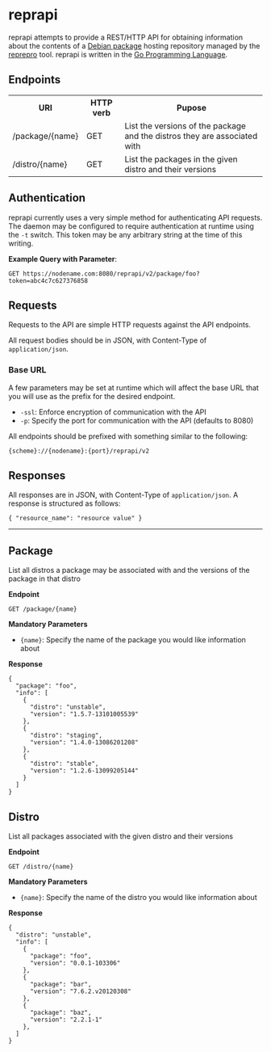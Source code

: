 reprapi
=======

reprapi attempts to provide a REST/HTTP API for obtaining information about the 
contents of a [Debian package](http://www.debian.org/doc/manuals/debian-faq/ch-pkg_basics.en.html) 
hosting repository managed by the [reprepro](http://mirrorer.alioth.debian.org/) 
tool. reprapi is written in the [Go Programming Language](http://golang.org).

## Endpoints

<table>
	<tr>
		<th>URI</th>
		<th>HTTP verb</th>
		<th>Pupose</th>
	</tr>
	<tr>
		<td>/package/{name}</td>
		<td>GET</td>
		<td>List the versions of the package and the distros they are associated with</td>
	</tr>
	<tr>
		<td>/distro/{name}</td>
		<td>GET</td>
		<td>List the packages in the given distro and their versions</td>
	</tr>
</table>

## Authentication

reprapi currently uses a very simple method for authenticating API requests. 
The daemon may be configured to require authentication at runtime using the `-t` 
switch. This token may be any arbitrary string at the time of this writing.

**Example Query with Parameter**:

`GET https://nodename.com:8080/reprapi/v2/package/foo?token=abc4c7c627376858`

## Requests

Requests to the API are simple HTTP requests against the API endpoints.

All request bodies should be in JSON, with Content-Type of `application/json`.

### Base URL

A few parameters may be set at runtime which will affect the base URL that you 
will use as the prefix for the desired endpoint.

* `-ssl`: Enforce encryption of communication with the API
* `-p`: Specify the port for communication with the API (defaults to 8080)

All endpoints should be prefixed with something similar to the following:

`{scheme}://{nodename}:{port}/reprapi/v2`

## Responses

All responses are in JSON, with Content-Type of `application/json`. A response 
is structured as follows:

`{ "resource_name": "resource value" }`

---

## Package

List all distros a package may be associated with and the versions of the 
package in that distro

**Endpoint**

`GET /package/{name}`

**Mandatory Parameters**

* `{name}`: Specify the name of the package you would like information about

**Response**

	{
	  "package": "foo",
	  "info": [
	    {
	      "distro": "unstable",
	      "version": "1.5.7-13101005539"
	    },
	    {
	      "distro": "staging",
	      "version": "1.4.0-13086201208"
	    },
	    {
	      "distro": "stable",
	      "version": "1.2.6-13099205144"
	    }
	  ]
	}

## Distro

List all packages associated with the given distro and their versions

**Endpoint**

`GET /distro/{name}`

**Mandatory Parameters**

* `{name}`: Specify the name of the distro you would like information about

**Response**


	{
	  "distro": "unstable",
	  "info": [
	    {
	      "package": "foo",
	      "version": "0.0.1-103306"
	    },
	    {
	      "package": "bar",
	      "version": "7.6.2.v20120308"
	    },
	    {
	      "package": "baz",
	      "version": "2.2.1-1"
	    },
	  ]
	}